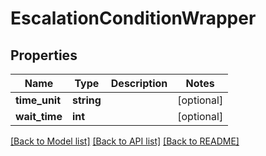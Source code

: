 # EscalationConditionWrapper

## Properties
Name | Type | Description | Notes
------------ | ------------- | ------------- | -------------
**time_unit** | **string** |  | [optional] 
**wait_time** | **int** |  | [optional] 

[[Back to Model list]](../README.md#documentation-for-models) [[Back to API list]](../README.md#documentation-for-api-endpoints) [[Back to README]](../README.md)


